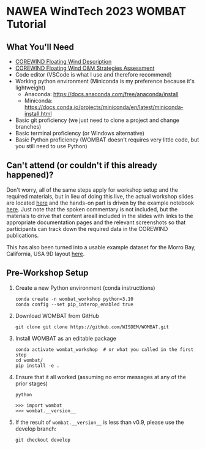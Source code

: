 # NAWEA WindTech 2023 WOMBAT Tutorial

## What You'll Need

- [COREWIND Floating Wind Description](https://corewind.eu/wp-content/uploads/files/publications/COREWIND-D6.1-General-frame-of-the-analysis-and-description-of-the-new-FOW-assessment-app.pdf)
- [COREWIND Floating Wind O&M Strategies Assessment](https://corewind.eu/wp-content/uploads/files/publications/COREWIND-D4.2-Floating-Wind-O-and-M-Strategies-Assessment.pdf)
- Code editor (VSCode is what I use and therefore recommend)
- Working python environment (Miniconda is my preference because it's lightweight)
  - Anaconda: https://docs.anaconda.com/free/anaconda/install
  - Miniconda: https://docs.conda.io/projects/miniconda/en/latest/miniconda-install.html
- Basic git proficiency (we just need to clone a project and change branches)
- Basic terminal proficiency (or Windows alternative)
- Basic Python proficiency (WOMBAT doesn't requires very little code, but you still need to use Python)

## Can't attend (or couldn't if this already happened)?

Don't worry, all of the same steps apply for workshop setup and the required materials,
but in lieu of doing this live, the actual workshop slides are located
[here](../presentations.md#2023-nawea-windtech-workshop) and the hands-on part is driven
 by the example notebook [here](https://github.com/WISDEM/WOMBAT/blob/main/examples/NAWEA_interactive_walkthrough.ipynb).
Just note that the spoken commentary is not included, but the materials to drive that
content areall included in the slides with links to the appropriate documentation pages
and the relevant screenshots so that participants can track down the required data in
the COREWIND publications.

This has also been turned into a usable example dataset for the Morro Bay, California,
USA 9D layout [here](https://github.com/WISDEM/WOMBAT/blob/main/library/corewind/).

## Pre-Workshop Setup

1. Create a new Python environment (conda instructtions)

   ```
   conda create -n wombat_workshop python=3.10
   conda config --set pip_interop_enabled true
   ```

2. Download WOMBAT from GitHub

   ```
   git clone git clone https://github.com/WISDEM/WOMBAT.git
   ```

3. Install WOMBAT as an editable package

   ```
   conda activate wombat_workshop  # or what you called in the first step
   cd wombat/
   pip install -e .
   ```

4. Ensure that it all worked (assuming no error messages at any of the prior stages)

   ```
   python

   >>> import wombat
   >>> wombat.__version__
   ```

5. If the result of `wombat.__version__` is less than v0.9, please use the develop branch:

   ```
   git checkout develop
   ```
